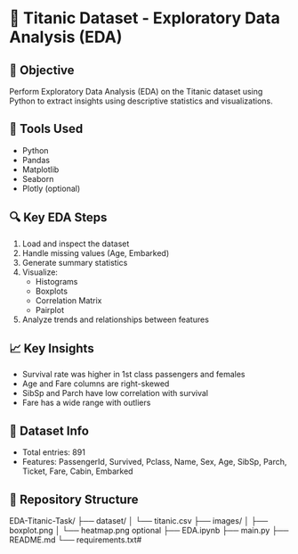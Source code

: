 # 🚢 Titanic Dataset - Exploratory Data Analysis (EDA)

## 📌 Objective
Perform Exploratory Data Analysis (EDA) on the Titanic dataset using Python to extract insights using descriptive statistics and visualizations.

## 🧰 Tools Used
- Python
- Pandas
- Matplotlib
- Seaborn
- Plotly (optional)

## 🔍 Key EDA Steps
1. Load and inspect the dataset
2. Handle missing values (Age, Embarked)
3. Generate summary statistics
4. Visualize:
   - Histograms
   - Boxplots
   - Correlation Matrix
   - Pairplot
5. Analyze trends and relationships between features

## 📈 Key Insights
- Survival rate was higher in 1st class passengers and females
- Age and Fare columns are right-skewed
- SibSp and Parch have low correlation with survival
- Fare has a wide range with outliers

## 🧪 Dataset Info
- Total entries: 891
- Features: PassengerId, Survived, Pclass, Name, Sex, Age, SibSp, Parch, Ticket, Fare, Cabin, Embarked

## 📁 Repository Structure
EDA-Titanic-Task/
├── dataset/
│ └── titanic.csv
├── images/
│ ├── boxplot.png
│ └── heatmap.png  optional 
├── EDA.ipynb
├── main.py
├── README.md
└── requirements.txt#
